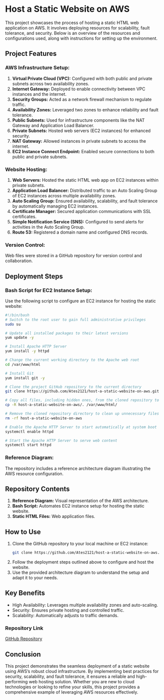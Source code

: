 # Host a Static Website on AWS

This project showcases the process of hosting a static HTML web application on AWS. It involves deploying resources for scalability, fault tolerance, and security. Below is an overview of the resources and configurations used, along with instructions for setting up the environment.

## Project Features

### AWS Infrastructure Setup:
1. **Virtual Private Cloud (VPC):** Configured with both public and private subnets across two availability zones.
2. **Internet Gateway:** Deployed to enable connectivity between VPC instances and the internet.
3. **Security Groups:** Acted as a network firewall mechanism to regulate traffic.
4. **Availability Zones:** Leveraged two zones to enhance reliability and fault tolerance.
5. **Public Subnets:** Used for infrastructure components like the NAT Gateway and Application Load Balancer.
6. **Private Subnets:** Hosted web servers (EC2 instances) for enhanced security.
7. **NAT Gateway:** Allowed instances in private subnets to access the internet.
8. **EC2 Instance Connect Endpoint:** Enabled secure connections to both public and private subnets.

### Website Hosting:
1. **Web Servers:** Hosted the static HTML web app on EC2 instances within private subnets.
2. **Application Load Balancer:** Distributed traffic to an Auto Scaling Group of EC2 instances across multiple availability zones.
3. **Auto Scaling Group:** Ensured availability, scalability, and fault tolerance by automatically managing EC2 instances.
4. **Certificate Manager:** Secured application communications with SSL certificates.
5. **Simple Notification Service (SNS):** Configured to send alerts for activities in the Auto Scaling Group.
6. **Route 53:** Registered a domain name and configured DNS records.

### Version Control:
Web files were stored in a GitHub repository for version control and collaboration.

## Deployment Steps

### Bash Script for EC2 Instance Setup:
Use the following script to configure an EC2 instance for hosting the static website:

```bash
#!/bin/bash
# Switch to the root user to gain full administrative privileges
sudo su

# Update all installed packages to their latest versions
yum update -y

# Install Apache HTTP Server
yum install -y httpd

# Change the current working directory to the Apache web root
cd /var/www/html

# Install Git
yum install git -y

# Clone the project GitHub repository to the current directory
git clone https://github.com/Ates2121/host-a-static-website-on-aws.git

# Copy all files, including hidden ones, from the cloned repository to the Apache web root
cp -R host-a-static-website-on-aws/. /var/www/html/

# Remove the cloned repository directory to clean up unnecessary files
rm -rf host-a-static-website-on-aws

# Enable the Apache HTTP Server to start automatically at system boot
systemctl enable httpd

# Start the Apache HTTP Server to serve web content
systemctl start httpd
```

### Reference Diagram:
The repository includes a reference architecture diagram illustrating the AWS resource configuration. 

## Repository Contents
1. **Reference Diagram:** Visual representation of the AWS architecture.
2. **Bash Script:** Automates EC2 instance setup for hosting the static website.
3. **Static HTML Files:** Web application files.

## How to Use
1. Clone the GitHub repository to your local machine or EC2 instance:
   ```bash
   git clone https://github.com/Ates2121/host-a-static-website-on-aws.git
   ```
2. Follow the deployment steps outlined above to configure and host the website.
3. Use the provided architecture diagram to understand the setup and adapt it to your needs.

## Key Benefits
- High Availability: Leverages multiple availability zones and auto-scaling.
- Security: Ensures private hosting and controlled traffic.
- Scalability: Automatically adjusts to traffic demands.


### Repository Link
[GitHub Repository](https://github.com/Ates2121/host-a-static-website-on-aws)

## Conclusion
This project demonstrates the seamless deployment of a static website using AWS’s robust cloud infrastructure. By implementing best practices for security, scalability, and fault tolerance, it ensures a reliable and high-performing web hosting solution. Whether you are new to cloud technologies or looking to refine your skills, this project provides a comprehensive example of leveraging AWS resources effectively.

